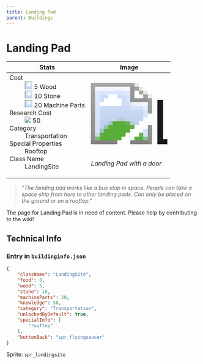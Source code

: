 ```yaml
---
title: Landing Pad
parent: Buildings
---
```

# Landing Pad

[//]: # (Pre-generated content)
<table><thead><tr><th>Stats</th><th>Image</th></tr></thead><tbody><tr><td><dl><dt>Cost</dt><dd><div class="resource-icon"><img style="object-position: -637px -751px;" src="https://tfe2-wiki.github.io/assets/sprites.png"></div> 5 Wood<br><div class="resource-icon"><img style="object-position: -637px -737px;" src="https://tfe2-wiki.github.io/assets/sprites.png"></div> 10 Stone<br><div class="resource-icon"><img style="object-position: -795px -761px;" src="https://tfe2-wiki.github.io/assets/sprites.png"></div> 20 Machine Parts</dd><dt>Research Cost</dt><dd><img style="object-position: -268px -522px;" src="https://tfe2-wiki.github.io/assets/sprites.png"> 50</dd><dt>Category</dt><dd>Transportation</dd><dt>Special Properties</dt><dd>Rooftop</dd><dt>Class Name</dt><dd>LandingSite</dd></dl></td><td><style>.building-image {width: 200px;height: 200px;overflow: hidden;position: relative;}.building-image img {image-rendering: pixelated;object-fit: none;transform: scale(10);transform-origin: left top;position: absolute;left: 0;top: 0;}.resource-image {width: 200px;height: 200px;overflow: hidden;position: relative;}.resource-image img {image-rendering: pixelated;object-fit: none;transform: scale(20);transform-origin: left top;position: absolute;left: 0;top: 0;}.building-icon {width: 20px;height: 20px;overflow: hidden;position: relative;display: inline-block;}.building-icon img {image-rendering: pixelated;object-fit: none;transform: scale(1);transform-origin: left top;position: absolute;left: 0;top: 0;}.resource-icon {width: 20px;height: 20px;overflow: hidden;position: relative;display: inline-block;}.resource-icon img {image-rendering: pixelated;object-fit: none;transform: scale(2);transform-origin: left top;position: absolute;left: 0;top: 0;}</style><div class="building-image"><img style="object-position: -298px -1032px;" src="https://tfe2-wiki.github.io/assets/sprites.png" alt="Landing Pad Back"><img style="object-position: -864px -849px;" src="https://tfe2-wiki.github.io/assets/sprites.png" alt="Landing Pad"></div><i>Landing Pad with a door</i></td></tr></tbody></table><blockquote><i>"The landing pad works like a bus stop in space. People can take a space ship from here to other landing pads. Can only be placed on the ground or on a rooftop."</i></blockquote>

The page for Landing Pad is in need of content. Please help by contributing to the wiki!

## Technical Info
### Entry in `buildinginfo.json`

```json
{
    "className": "LandingSite",
    "food": 0,
    "wood": 5,
    "stone": 10,
    "machineParts": 20,
    "knowledge": 50,
    "category": "Transportation",
    "unlockedByDefault": true,
    "specialInfo": [
        "rooftop"
    ],
    "buttonBack": "spr_flyingsaucer"
}
```

Sprite: `spr_landingsite`

